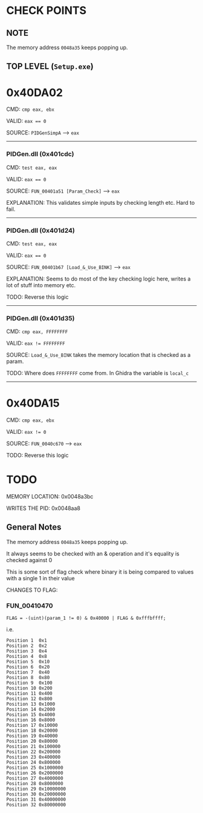 # CHECK POINTS

## NOTE
The memory address `0048a35` keeps popping up.


## TOP LEVEL (`Setup.exe`)


# 0x40DA02

CMD: `cmp eax, ebx`

VALID: `eax == 0`

SOURCE: `PIDGenSimpA` --> `eax` 

---
### PIDGen.dll (0x401cdc)

CMD: `test eax, eax`

VALID: `eax == 0`

SOURCE: `FUN_00401a51 [Param_Check]` --> `eax`

EXPLANATION: This validates simple inputs by checking length etc. Hard to fail.

---

### PIDGen.dll (0x401d24)

CMD: `test eax, eax`

VALID: `eax == 0`

SOURCE: `FUN_00401b67 [Load_&_Use_BINK]` --> `eax`

EXPLANATION: Seems to do most of the key checking logic here, writes a lot of stuff into memory etc.

TODO: Reverse this logic

---

### PIDGen.dll (0x401d35)

CMD: `cmp eax, FFFFFFFF`

VALID: `eax != FFFFFFFF`

SOURCE: `Load_&_Use_BINK` takes the memory location that is checked as a param.

TODO: Where does `FFFFFFFF` come from. In Ghidra the variable is `local_c`

---

# 0x40DA15

CMD: `cmp eax, ebx`

VALID: `eax != 0`

SOURCE: `FUN_0040c670` --> `eax`

TODO: Reverse this logic



# TODO

MEMORY LOCATION: 0x0048a3bc

WRITES THE PID: 0x0048aa8



## General Notes

The memory address `0048a35` keeps popping up.

It always seems to be checked with an & operation and it's equality is checked against 0

This is some sort of flag check where binary it is being compared to values with a single 1 in their value

CHANGES TO FLAG:

### FUN_00410470
```
FLAG = -(uint)(param_1 != 0) & 0x40000 | FLAG & 0xfffbffff;
```


i.e. 
```
Position 1  0x1
Position 2  0x2
Position 3  0x4
Position 4  0x8
Position 5  0x10
Position 6  0x20
Position 7  0x40
Position 8  0x80
Position 9  0x100
Position 10 0x200
Position 11 0x400
Position 12 0x800
Position 13 0x1000
Position 14 0x2000
Position 15 0x4000
Position 16 0x8000
Position 17 0x10000
Position 18 0x20000
Position 19 0x40000
Position 20 0x80000
Position 21 0x100000
Position 22 0x200000
Position 23 0x400000
Position 24 0x800000
Position 25 0x1000000
Position 26 0x2000000
Position 27 0x4000000
Position 28 0x8000000
Position 29 0x10000000
Position 30 0x20000000
Position 31 0x40000000
Position 32 0x80000000
```